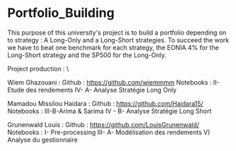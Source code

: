 # Portfolio_Building
This purpose of this university's project is to build a portfolio depending on to strategy : A Long-Only and a Long-Short strategies. To succeed the work we have to beat one benchmark for each strategy, the EONIA 4% for the Long-Short strategy and the SP500 for the Long-Only. 


Project production : \\

Wiem Ghazouani : Github : https://github.com/wiemmmm 
                  Notebooks :  II- Etude des rendements 
                               IV- A- Analyse Stratégie Long Only

Mamadou Missilou Haidara : Github : https://github.com/Haidara15/
                  Notebooks : III-B-Arima & Sarima 
                              IV - B-  Analyse Stratégie Long Short

Grunenwald Louis : Github : https://github.com/LouisGrunenwald/
                  Notebooks : I- Pre-processing 
                              III- A- Modélisation des rendements 
                              V) Analyse du gestionnaire 
